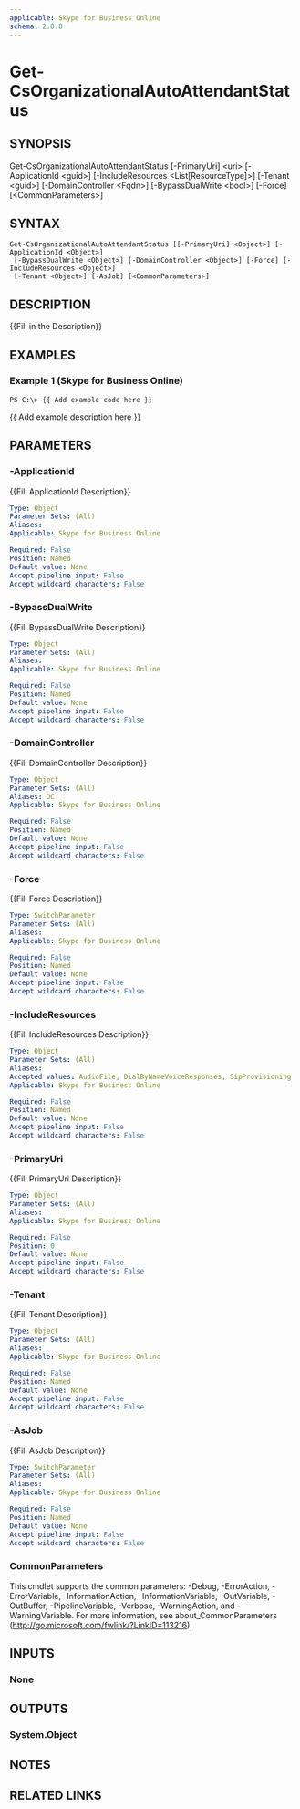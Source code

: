 ```yaml
---
applicable: Skype for Business Online
schema: 2.0.0
---
```


# Get-CsOrganizationalAutoAttendantStatus

## SYNOPSIS
Get-CsOrganizationalAutoAttendantStatus \[-PrimaryUri\] \<uri\> \[-ApplicationId \<guid\>\] \[-IncludeResources \<List\[ResourceType\]\>\] \[-Tenant \<guid\>\] \[-DomainController \<Fqdn\>\] \[-BypassDualWrite \<bool\>\] \[-Force\] \[\<CommonParameters\>\]

## SYNTAX

```
Get-CsOrganizationalAutoAttendantStatus [[-PrimaryUri] <Object>] [-ApplicationId <Object>]
 [-BypassDualWrite <Object>] [-DomainController <Object>] [-Force] [-IncludeResources <Object>]
 [-Tenant <Object>] [-AsJob] [<CommonParameters>]
```

## DESCRIPTION
{{Fill in the Description}}

## EXAMPLES

### Example 1 (Skype for Business Online)
```
PS C:\> {{ Add example code here }}
```

{{ Add example description here }}

## PARAMETERS

### -ApplicationId
{{Fill ApplicationId Description}}

```yaml
Type: Object
Parameter Sets: (All)
Aliases: 
Applicable: Skype for Business Online

Required: False
Position: Named
Default value: None
Accept pipeline input: False
Accept wildcard characters: False
```

### -BypassDualWrite
{{Fill BypassDualWrite Description}}

```yaml
Type: Object
Parameter Sets: (All)
Aliases: 
Applicable: Skype for Business Online

Required: False
Position: Named
Default value: None
Accept pipeline input: False
Accept wildcard characters: False
```

### -DomainController
{{Fill DomainController Description}}

```yaml
Type: Object
Parameter Sets: (All)
Aliases: DC
Applicable: Skype for Business Online

Required: False
Position: Named
Default value: None
Accept pipeline input: False
Accept wildcard characters: False
```

### -Force
{{Fill Force Description}}

```yaml
Type: SwitchParameter
Parameter Sets: (All)
Aliases: 
Applicable: Skype for Business Online

Required: False
Position: Named
Default value: None
Accept pipeline input: False
Accept wildcard characters: False
```

### -IncludeResources
{{Fill IncludeResources Description}}

```yaml
Type: Object
Parameter Sets: (All)
Aliases: 
Accepted values: AudioFile, DialByNameVoiceResponses, SipProvisioning
Applicable: Skype for Business Online

Required: False
Position: Named
Default value: None
Accept pipeline input: False
Accept wildcard characters: False
```

### -PrimaryUri
{{Fill PrimaryUri Description}}

```yaml
Type: Object
Parameter Sets: (All)
Aliases: 
Applicable: Skype for Business Online

Required: False
Position: 0
Default value: None
Accept pipeline input: False
Accept wildcard characters: False
```

### -Tenant
{{Fill Tenant Description}}

```yaml
Type: Object
Parameter Sets: (All)
Aliases: 
Applicable: Skype for Business Online

Required: False
Position: Named
Default value: None
Accept pipeline input: False
Accept wildcard characters: False
```

### -AsJob
{{Fill AsJob Description}}

```yaml
Type: SwitchParameter
Parameter Sets: (All)
Aliases: 
Applicable: Skype for Business Online

Required: False
Position: Named
Default value: None
Accept pipeline input: False
Accept wildcard characters: False
```

### CommonParameters
This cmdlet supports the common parameters: -Debug, -ErrorAction, -ErrorVariable, -InformationAction, -InformationVariable, -OutVariable, -OutBuffer, -PipelineVariable, -Verbose, -WarningAction, and -WarningVariable. For more information, see about_CommonParameters (http://go.microsoft.com/fwlink/?LinkID=113216).

## INPUTS

### None

## OUTPUTS

### System.Object

## NOTES

## RELATED LINKS


